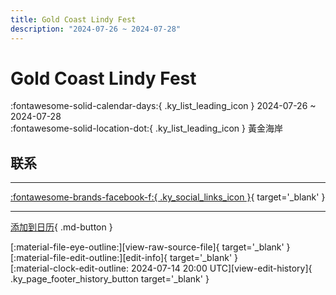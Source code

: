 ```yaml
---
title: Gold Coast Lindy Fest
description: "2024-07-26 ~ 2024-07-28"
---
```


# Gold Coast Lindy Fest 

:fontawesome-solid-calendar-days:{ .ky_list_leading_icon } 2024-07-26 ~ 2024-07-28  
:fontawesome-solid-location-dot:{ .ky_list_leading_icon } 黃金海岸  

## 联系


---

 [:fontawesome-brands-facebook-f:{ .ky_social_links_icon }](https://www.facebook.com/groups/ausandnzswing){ target='_blank' }

---

[添加到日历](https://swing.news/ics/zh-Hans/2024/au/gold-coast-lindy-fest-2024.ics){ .md-button }

<div class="ky_page_footer" markdown>
<div class="ky_page_footer_trailing" markdown="span">
[:material-file-eye-outline:][view-raw-source-file]{ target='_blank' }
[:material-file-edit-outline:][edit-info]{ target='_blank' }
</div>
<div class="ky_page_footer_leading" markdown="span">
[:material-clock-edit-outline: 2024-07-14 20:00 UTC][view-edit-history]{ .ky_page_footer_history_button target='_blank' }
</div>
</div>

[view-raw-source-file]: https://github.com/swingdance/events/blob/main/2024/au/gold-coast-lindy-fest-2024.json "查看原始源文件"
[edit-info]: https://github.com/swingdance/events/issues/new?assignees=&labels=update+event&projects=&template=03-update_entity.yml&title=%5B2024%2Fau%5D%20Gold%20Coast%20Lindy%20Fest&region=au&year=2024&id=gold-coast-lindy-fest-2024&name=Gold%20Coast%20Lindy%20Fest&org_id= "编辑信息"

[view-edit-history]: https://github.com/swingdance/events/commits/main/2024/au/gold-coast-lindy-fest-2024.json "查看编辑历史"
